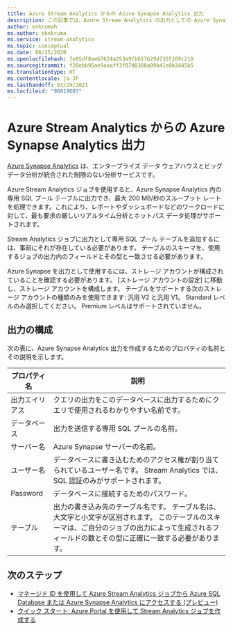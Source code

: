 ```yaml
---
title: Azure Stream Analytics からの Azure Synapse Analytics 出力
description: この記事では、Azure Stream Analytics の出力としての Azure Synapse Analytics について説明します。
author: enkrumah
ms.author: ebnkruma
ms.service: stream-analytics
ms.topic: conceptual
ms.date: 08/25/2020
ms.openlocfilehash: 7e85df8ae67624a253a9fb617629d7355109c210
ms.sourcegitcommit: f28ebb95ae9aaaff3f87d8388a09b41e0b3445b5
ms.translationtype: HT
ms.contentlocale: ja-JP
ms.lasthandoff: 03/29/2021
ms.locfileid: "98019603"
---
```

# <a name="azure-synapse-analytics-output-from-azure-stream-analytics"></a>Azure Stream Analytics からの Azure Synapse Analytics 出力

[Azure Synapse Analytics](https://azure.microsoft.com/services/synapse-analytics) は、エンタープライズ データ ウェアハウスとビッグ データ分析が統合された制限のない分析サービスです。 

Azure Stream Analytics ジョブを使用すると、Azure Synapse Analytics 内の専用 SQL プール テーブルに出力でき、最大 200 MB/秒のスループット レートを処理できます。これにより、レポートやダッシュボードなどのワークロードに対して、最も要求の厳しいリアルタイム分析とホットパス データ処理がサポートされます。  

Stream Analytics ジョブに出力として専用 SQL プール テーブルを追加するには、事前にそれが存在している必要があります。 テーブルのスキーマを、使用するジョブの出力内のフィールドとその型と一致させる必要があります。 

Azure Synapse を出力として使用するには、ストレージ アカウントが構成されていることを確認する必要があります。 [ストレージ アカウントの設定] に移動し、ストレージ アカウントを構成します。 テーブルをサポートする次のストレージ アカウントの種類のみを使用できます: 汎用 V2 と汎用 V1。 Standard レベルのみ選択してください。 Premium レベルはサポートされていません。

## <a name="output-configuration"></a>出力の構成

次の表に、Azure Synapse Analytics 出力を作成するためのプロパティの名前とその説明を示します。

|プロパティ名|説明|
|-|-|
|出力エイリアス |クエリの出力をこのデータベースに出力するためにクエリで使用されるわかりやすい名前です。 |
|データベース |出力を送信する専用 SQL プールの名前。 |
|サーバー名 |Azure Synapse サーバーの名前。  |
|ユーザー名 |データベースに書き込むためのアクセス権が割り当てられているユーザー名です。 Stream Analytics では、SQL 認証のみがサポートされます。 |
|Password |データベースに接続するためのパスワード。 |
|テーブル  | 出力の書き込み先のテーブル名です。 テーブル名は、大文字と小文字が区別されます。 このテーブルのスキーマは、ご自分のジョブの出力によって生成されるフィールドの数とその型に正確に一致する必要があります。|

## <a name="next-steps"></a>次のステップ

* [マネージド ID を使用して Azure Stream Analytics ジョブから Azure SQL Database または Azure Synapse Analytics にアクセスする (プレビュー)](sql-database-output-managed-identity.md)
* [クイック スタート: Azure Portal を使用して Stream Analytics ジョブを作成する](stream-analytics-quick-create-portal.md)